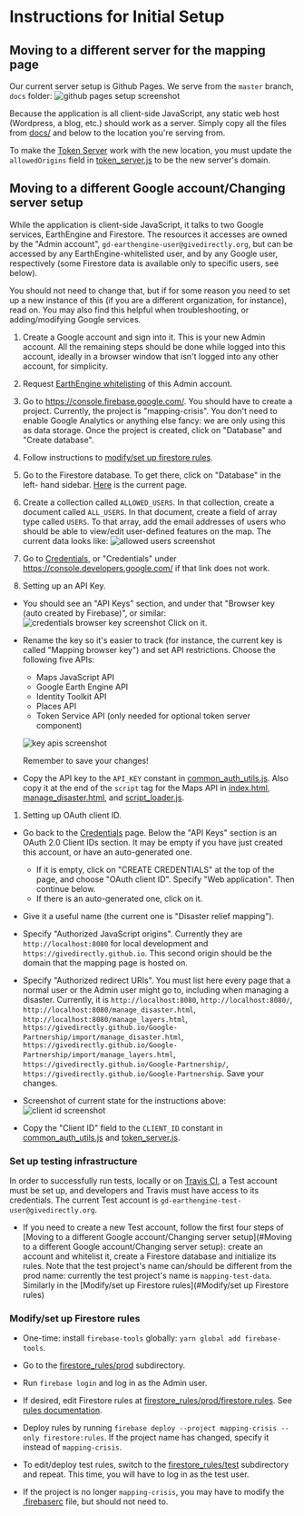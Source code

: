# Instructions for Initial Setup

## Moving to a different server for the mapping page

Our current server setup is Github Pages. We serve from the `master` branch,
`docs` folder:
![github pages setup screenshot](./markdown_images/github_pages.png)

Because the application is all client-side JavaScript, any static web host
(Wordpress, a blog, etc.) should work as a server. Simply copy all the files
from [docs/](./docs) and below to the location you're serving from.

To make the [Token Server](./token_server/README.md) work with the new location,
you must update the `allowedOrigins` field in
[token_server.js](./token_server/token_server.js) to be the new server's domain.

## Moving to a different Google account/Changing server setup

While the application is client-side JavaScript, it talks to two Google
services, EarthEngine and Firestore. The resources it accesses are owned by the
"Admin account", `gd-earthengine-user@givedirectly.org`, but can be accessed
by any EarthEngine-whitelisted user, and by any Google user, respectively (some
Firestore data is available only to specific users, see below).

You should not need to change that, but if for some reason you need to set up a
new instance of this (if you are a different organization, for instance), read
on. You may also find this helpful when troubleshooting, or adding/modifying
Google services.

1. Create a Google account and sign into it. This is your new Admin account. All
  the remaining steps should be done while logged into this account, ideally in
  a browser window that isn't logged into any other account, for simplicity.

1. Request [EarthEngine whitelisting](https://signup.earthengine.google.com/#!/)
  of this Admin account.

1. Go to https://console.firebase.google.com/. You should have to create a
  project. Currently, the project is "mapping-crisis". You don't need to enable
  Google Analytics or anything else fancy: we are only using this as data
  storage. Once the project is created, click on "Database" and "Create
  database".

1. Follow instructions to
[modify/set up firestore rules](#modifyset-up-firestore-rules).

1. Go to the Firestore database. To get there, click on "Database" in the left-
  hand sidebar.
  [Here](https://firebase.corp.google.com/project/mapping-crisis/database/firestore/data~2F)
  is the current page.

1. Create a collection called `ALLOWED_USERS`. In that collection, create a
  document called `ALL_USERS`. In that document, create a field of array type
  called `USERS`. To that array, add the email addresses of users who should be
  able to view/edit user-defined features on the map. The current data looks
  like: ![allowed users screenshot](./markdown_images/allowed_users.png)

1. Go to [Credentials](https://console.developers.google.com/apis/credentials),
  or "Credentials" under https://console.developers.google.com/ if that link
  does not work.

1. Setting up an API Key.
  - You should see an "API Keys" section, and under that "Browser key (auto
    created by Firebase)", or similar:
    ![credentials browser key screenshot](./markdown_images/credentials_browser_key.png)
    Click on it.

  - Rename the key so it's easier to track (for instance, the current key is
  called "Mapping browser key") and set API restrictions. Choose the following
  five APIs:
    - Maps JavaScript API
    - Google Earth Engine API
    - Identity Toolkit API
    - Places API
    - Token Service API (only needed for optional token server component)
  
    ![key apis screenshot](./markdown_images/key_apis.png)
  
    Remember to save your changes!

  - Copy the API key to the `API_KEY` constant in 
    [common_auth_utils.js](./docs/common_auth_utils.js). Also copy it at the end
    of the `script` tag for the Maps API in [index.html](./docs/index.html),
    [manage_disaster.html](./docs/import/manage_disaster.html), and
    [script_loader.js](./cypress/support/script_loader.js).

1. Setting up OAuth client ID.
  - Go back to the
    [Credentials](https://console.developers.google.com/apis/credentials) page.
    Below the "API Keys" section is an OAuth 2.0 Client IDs section. It may be
    empty if you have just created this account, or have an auto-generated one.
      - If it is empty, click on "CREATE CREDENTIALS" at the top of the page,
        and choose "OAuth client ID". Specify "Web application". Then continue
        below.
      - If there is an auto-generated one, click on it.
  
  - Give it a useful name (the current one is "Disaster relief mapping").
  
  - Specify "Authorized JavaScript origins". Currently they are
    `http://localhost:8080` for local development and
    `https://givedirectly.github.io`. This second origin should be the domain
    that the mapping page is hosted on.
  
  - Specify "Authorized redirect URIs". You must list here every page that a
    normal user or the Admin user might go to, including when managing a
    disaster. Currently, it is `http://localhost:8080`,
    `http://localhost:8080/`, `http://localhost:8080/manage_disaster.html`,
    `http://localhost:8080/manage_layers.html`,
    `https://givedirectly.github.io/Google-Partnership/import/manage_disaster.html`,
    `https://givedirectly.github.io/Google-Partnership/import/manage_layers.html`,
    `https://givedirectly.github.io/Google-Partnership/`,
    `https://givedirectly.github.io/Google-Partnership`. Save your changes.

  - Screenshot of current state for the instructions above:
  ![client id screenshot](./markdown_images/client_id.png)

  - Copy the "Client ID" field to the `CLIENT_ID` constant in
    [common_auth_utils.js](./docs/common_auth_utils.js) and
    [token_server.js](./token_server/token_server.js).

### Set up testing infrastructure

In order to successfully run tests, locally or on
[Travis CI](https://travis-ci.com/givedirectly/Google-Partnership/), a Test
account must be set up, and developers and Travis must have access to its
credentials. The current Test account is
`gd-earthengine-test-user@givedirectly.org`.

* If you need to create a new Test account, follow the first four steps of
  [Moving to a different Google account/Changing server setup](#Moving to a different Google account/Changing server setup):
  create an account and whitelist it, create a Firestore database and initialize
  its rules. Note that the test project's name can/should be different from the
  prod name: currently the test project's name is `mapping-test-data`. Similarly
  in the [Modify/set up Firestore rules](#Modify/set up Firestore rules)

 
### Modify/set up Firestore rules

* One-time: install `firebase-tools` globally: `yarn global add firebase-tools`.

* Go to the [firestore_rules/prod](./firestore_rules/prod) subdirectory.

* Run `firebase login` and log in as the Admin user.

* If desired, edit Firestore rules at
  [firestore_rules/prod/firestore.rules](./firestore_rules/prod/firestore.rules).
  See
  [rules documentation](https://firebase.google.com/docs/firestore/security/rules-structure).

* Deploy rules by running
  `firebase deploy --project mapping-crisis --only firestore:rules`. If
  the project name has changed, specify it instead of `mapping-crisis`.

* To edit/deploy test rules, switch to the
  [firestore_rules/test](./firestore_rules/test) subdirectory and repeat. This
  time, you will have to log in as the test user.

* If the project is no longer `mapping-crisis`, you may have to modify the
  [.firebaserc](./firestore_rules/prod/.firebaserc) file, but should not need
  to.